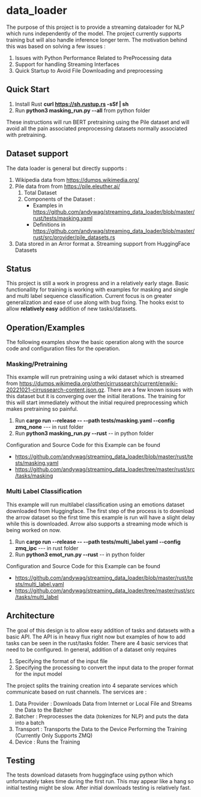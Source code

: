 # data_loader

The purpose of this project is to provide a streaming dataloader for NLP which runs independently of the model. The project currently supports training but will also handle inference longer term. The motivation behind this was based on solving a few issues : 

1. Issues with Python Performance Related to PreProcessing data
2. Support for handling Streaming Interfaces
3. Quick Startup to Avoid File Downloading and preprocessing

## Quick Start

1. Install Rust **curl https://sh.rustup.rs -sSf | sh**
2. Run **python3 masking_run.py --all** from python folder

These instructions will run BERT pretraining using the Pile dataset and will avoid all the pain associated preprocessing datasets normally associated with pretraining. 

## Dataset support

The data loader is general but directly supports : 

1. Wikipedia data from https://dumps.wikimedia.org/
2. Pile data from from https://pile.eleuther.ai/
    1. Total Dataset
    2. Components of the Dataset :  
        * Examples in https://github.com/andywag/streaming_data_loader/blob/master/rust/tests/masking.yaml
        * Definitions in https://github.com/andywag/streaming_data_loader/blob/master/rust/src/provider/pile_datasets.rs
3. Data stored in an Arror format
    a. Streaming support from HuggingFace Datasets

## Status

This project is still a work in progress and in a relatively early stage. Basic functionallity for training is working with examples for masking and single and multi label sequence classification. Current focus is on greater generalization and ease of use along with bug fixing. The hooks exist to allow **relatively easy** addition of new tasks/datasets. 

## Operation/Examples

The following examples show the basic operation along with the source code and configuration files for the operation. 

### Masking/Pretraining

This example will run pretraining using a wiki dataset which is streamed from https://dumps.wikimedia.org/other/cirrussearch/current/enwiki-20221021-cirrussearch-content.json.gz. There are a few known issues with this dataset but it is converging over the initial iterations. The training for this will start immediately without the initial required preprocessing which makes pretraining so painful. 

1. Run **cargo run --release -- --path tests/masking.yaml --config zmq_none** --- in rust folder 
2. Run **python3 masking_run.py --rust** -- in python folder

Configuration and Source Code for this Example can be found
* https://github.com/andywag/streaming_data_loader/blob/master/rust/tests/masking.yaml
* https://github.com/andywag/streaming_data_loader/tree/master/rust/src/tasks/masking

### Multi Label Classification

This example will run multilabel classification using an emotions dataset downloaded from Huggingface. The first step of the process is to download the arrow dataset so the first time this example is run will have a slight delay while this is downloaded. Arrow also supports a streaming mode which is being worked on now. 

1. Run **cargo run --release -- --path tests/multi_label.yaml --config zmq_ipc** --- in rust folder 
2. Run **python3 emot_run.py --rust** -- in python folder

Configuration and Source Code for this Example can be found
* https://github.com/andywag/streaming_data_loader/blob/master/rust/tests/multi_label.yaml
* https://github.com/andywag/streaming_data_loader/tree/master/rust/src/tasks/multi_label


## Architecture

The goal of this design is to allow easy addition of tasks and datasets with a basic API. The API is in heavy flux right now but examples of how to add tasks can be seen in the rust/tasks folder. There are 4 basic services that need to be configured. In general, addition of a dataset only requires 

1. Specifying the format of the input file
2. Specifying the processing to convert the input data to the proper format for the input model

The project splits the training creation into 4 separate services which communicate based on rust channels. The services are : 

1. Data Provider : Downloads Data from Internet or Local File and Streams the Data to the Batcher
2. Batcher : Preprocesses the data (tokenizes for NLP) and puts the data into a batch
3. Transport : Transports the Data to the Device Performing the Training (Currently Only Supports ZMQ)
4. Device : Runs the Training


## Testing

The tests download datasets from huggingface using python which unfortunately takes time during the first run. This may appear like a hang so initial testing might be slow. After initial downloads testing is relatively fast. 





